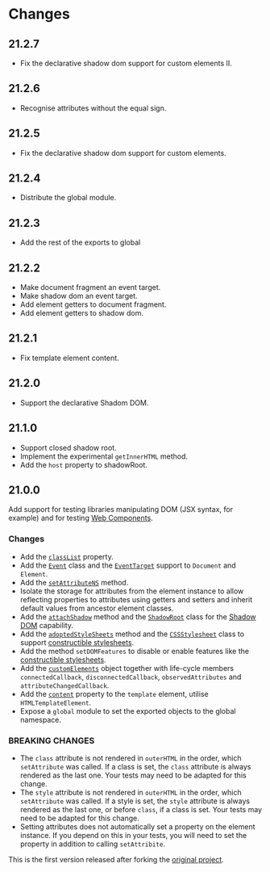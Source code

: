 # Changes

## 21.2.7

* Fix the declarative shadow dom support for custom elements II.

## 21.2.6

* Recognise attributes without the equal sign.

## 21.2.5

* Fix the declarative shadow dom support for custom elements.

## 21.2.4

* Distribute the global module.

## 21.2.3

* Add the rest of the exports to global

## 21.2.2

* Make document fragment an event target.
* Make shadow dom an event target.
* Add element getters to document fragment.
* Add element getters to shadow dom.

## 21.2.1

* Fix template element content.

## 21.2.0

* Support the declarative Shadom DOM.

## 21.1.0

* Support closed shadow root.
* Implement the experimental `getInnerHTML` method.
* Add the `host` property to shadowRoot.

## 21.0.0

Add support for testing libraries manipulating DOM (JSX syntax, for example) and for testing [Web Components].

### Changes

* Add the [`classList`] property.
* Add the [`Event`] class and the [`EventTarget`] support to `Document` and `Element`.
* Add the [`setAttributeNS`] method.
* Isolate the storage for attributes from the element instance to allow reflecting properties to attributes using getters and setters and inherit default values from ancestor element classes.
* Add the [`attachShadow`] method and the [`ShadowRoot`] class for the [Shadow DOM] capability.
* Add the [`adoptedStyleSheets`] method and the [`CSSStylesheet`] class to support [constructible stylesheets].
* Add the method `setDOMFeatures` to disable or enable features like the [constructible stylesheets].
* Add the [`customElements`] object together with life-cycle members `connectedCallback`, `disconnectedCallback`, `observedAttributes` and `attributeChangedCallback`.
* Add the [`content`] property to the `template` element, utilise `HTMLTemplateElement`.
* Expose a `global` module to set the exported objects to the global namespace.

### BREAKING CHANGES

* The `class` attribute is not rendered in `outerHTML` in the order, which `setAttribute` was called. If a class is set, the `class` attribute is always rendered as the last one. Your tests may need to be adapted for this change.
* The `style` attribute is not rendered in `outerHTML` in the order, which `setAttribute` was called. If a style is set, the `style` attribute is always rendered as the last one, or before `class`, if a class is set. Your tests may need to be adapted for this change.
* Setting attributes does not automatically set a property on the element instance. If you depend on this in your tests, you will need to set the property in addition to calling `setAttribite`.

This is the first version released after forking the [original project].

[original project]: https://github.com/litejs/dom-lite
[Web Components]: https://developer.mozilla.org/en-US/docs/Web/Web_Components
[`classList`]: https://developer.mozilla.org/en-US/docs/Web/API/Element/classList
[`Event`]: https://developer.mozilla.org/en-US/docs/Web/API/Event/Event
[`EventTarget`]: https://developer.mozilla.org/en-US/docs/Web/API/EventTarget
[`customElements`]: https://developer.mozilla.org/en-US/docs/Web/API/Window/customElements
[`setAttributeNS`]: https://developer.mozilla.org/en-US/docs/Web/API/Element/setAttributeNS
[`attachShadow`]: https://developer.mozilla.org/en-US/docs/Web/API/Element/attachShadow
[`ShadowRoot`]: https://developer.mozilla.org/en-US/docs/Web/API/ShadowRoot
[Shadow DOM]: https://developer.mozilla.org/en-US/docs/Web/Web_Components/Using_shadow_DOM
[`content`]: https://developer.mozilla.org/en-US/docs/Web/API/HTMLTemplateElement/content
[`adoptedStyleSheets`]: https://wicg.github.io/construct-stylesheets/#using-constructed-stylesheets
[`CSSStylesheet`]: https://developer.mozilla.org/en-US/docs/Web/API/CSSStyleSheet
[constructible stylesheets]: https://wicg.github.io/construct-stylesheets/
